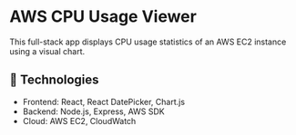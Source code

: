 # AWS CPU Usage Viewer

This full-stack app displays CPU usage statistics of an AWS EC2 instance using a visual chart.

## 🔧 Technologies

- Frontend: React, React DatePicker, Chart.js
- Backend: Node.js, Express, AWS SDK
- Cloud: AWS EC2, CloudWatch